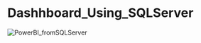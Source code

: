 # Dashhboard_Using_SQLServer


![PowerBI_fromSQLServer](https://github.com/Vijju12345/Dashhboard_Using_SQLServer/assets/91243253/25ebf3c2-3c64-43ed-a4cd-8ee8679fdc7a)
